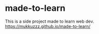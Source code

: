 # made-to-learn
This is a side project made to learn web dev.
https://mukkuzzz.github.io/made-to-learn/
